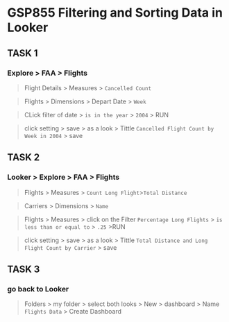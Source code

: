 # GSP855 Filtering and Sorting Data in Looker
## TASK 1
### Explore > FAA > Flights

>Flight Details > Measures > `Cancelled Count`

>Flights > Dimensions > Depart Date > `Week`

>CLick filter of date > `is in the year` > `2004` > RUN

>click setting > save > as a look > Tittle `Cancelled Flight Count by Week in 2004` > save
## TASK 2
### Looker > Explore > FAA > Flights 

>Flights > Measures > `Count Long Flight`>`Total Distance`

>Carriers > Dimensions > `Name`

>Flights > Measures > click on the Filter `Percentage Long Flights` > `is less than or equal to` > `.25` >RUN

>click setting > save > as a look > Tittle `Total Distance and Long Flight Count by Carrier` > save
## TASK 3
### go back to Looker
> Folders > my folder > select both looks > New > dashboard > Name `Flights Data` > Create Dashboard
